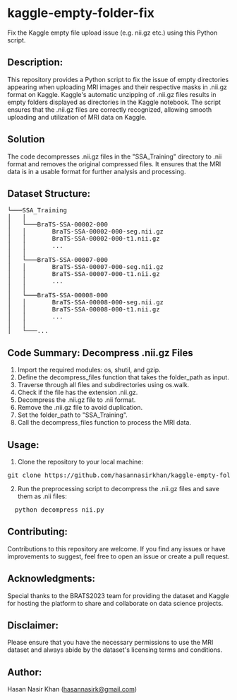 # kaggle-empty-folder-fix
Fix the Kaggle empty file upload issue (e.g. nii.gz etc.) using this Python script.

## Description:
This repository provides a Python script to fix the issue of empty directories appearing when uploading MRI images and their respective masks in .nii.gz format on Kaggle. Kaggle's automatic unzipping of .nii.gz files results in empty folders displayed as directories in the Kaggle notebook. The script ensures that the .nii.gz files are correctly recognized, allowing smooth uploading and utilization of MRI data on Kaggle.

## Solution
The code decompresses .nii.gz files in the "SSA_Training" directory to .nii format and removes the original compressed files. It ensures that the MRI data is in a usable format for further analysis and processing.

## Dataset Structure:
<pre>
└───SSA_Training
│   │
│   └───BraTS-SSA-00002-000
│   │       BraTS-SSA-00002-000-seg.nii.gz
│   │       BraTS-SSA-00002-000-t1.nii.gz
│   │       ...
│   │
│   └───BraTS-SSA-00007-000
│   │       BraTS-SSA-00007-000-seg.nii.gz
│   │       BraTS-SSA-00007-000-t1.nii.gz
│   │       ...
│   │
│   └───BraTS-SSA-00008-000
│   │       BraTS-SSA-00008-000-seg.nii.gz
│   │       BraTS-SSA-00008-000-t1.nii.gz
│   │       ...
│   │
│   └───...
</pre>

## Code Summary: Decompress .nii.gz Files
1. Import the required modules: os, shutil, and gzip.
2. Define the decompress_files function that takes the folder_path as input.
3. Traverse through all files and subdirectories using os.walk.
4. Check if the file has the extension .nii.gz.
5. Decompress the .nii.gz file to .nii format.
6. Remove the .nii.gz file to avoid duplication.
7. Set the folder_path to "SSA_Training".
8. Call the decompress_files function to process the MRI data.

## Usage:

1. Clone the repository to your local machine:
<pre>
git clone https://github.com/hasannasirkhan/kaggle-empty-folder-fix.git  
</pre>

2. Run the preprocessing script to decompress the .nii.gz files and save them as .nii files:
<pre>
  python decompress_nii.py
</pre>

## Contributing:
Contributions to this repository are welcome. If you find any issues or have improvements to suggest, feel free to open an issue or create a pull request.

## Acknowledgments:
Special thanks to the BRATS2023 team for providing the dataset and Kaggle for hosting the platform to share and collaborate on data science projects.

## Disclaimer:
Please ensure that you have the necessary permissions to use the MRI dataset and always abide by the dataset's licensing terms and conditions.

## Author:
Hasan Nasir Khan (hasannasirk@gmail.com)

